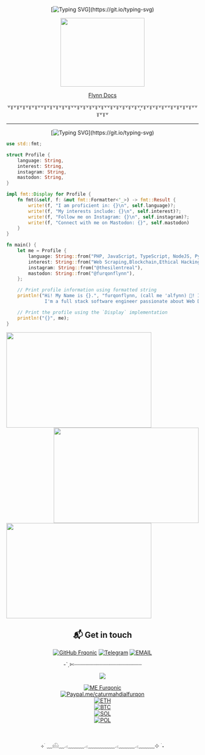 <div align=center> 
  
[![Typing SVG](https://readme-typing-svg.demolab.com?font=Pacifico&size=25&pause=1000&color=F1F5F7&center=true&width=435&lines=Hey!🙋🏻‍♂️+I'm+furqonflynn..)](https://git.io/typing-svg)

<img src="https://i.pinimg.com/originals/16/06/f6/1606f694add7c4de0c0e32d657b8188f.gif" height="180" width="220">
  
[Flynn Docs](https://caturmahdialfurqon.github.io/)
      
꒷꒦꒷꒦꒷꒦꒷꒦꒷꒦꒷꒷꒦꒷꒦꒷꒦꒷꒦꒷꒦꒷꒷꒦꒷꒦꒷꒦꒷꒦꒷꒦꒷꒷꒦꒷꒦꒷꒦꒷꒦꒷꒦꒷ִֶָ꒷꒦꒷꒦꒷꒦꒷꒦꒷꒷꒦꒷꒦꒷꒦꒷꒦꒷꒷꒦꒷꒦꒷
<br> <hr>
[![Typing SVG](https://readme-typing-svg.demolab.com?font=Playfair+Display&size=25&pause=1000&color=F1F5F7&Center=true&width=435&lines=%E1%9D%B0.%E1%90%9F%E2%9D%97%EF%B8%8FCoding+is+My+Canvas...)](https://git.io/typing-svg)

<div align=left >
    
```rust
use std::fmt;

struct Profile {
    language: String,
    interest: String,
    instagram: String,
    mastodon: String,
}

impl fmt::Display for Profile {
    fn fmt(&self, f: &mut fmt::Formatter<'_>) -> fmt::Result {
        write!(f, "I am proficient in: {}\n", self.language)?;
        write!(f, "My interests include: {}\n", self.interest)?;
        write!(f, "Follow me on Instagram: {}\n", self.instagram)?;
        write!(f, "Connect with me on Mastodon: {}", self.mastodon)
    }
}

fn main() {
    let me = Profile {
        language: String::from("PHP, JavaScript, TypeScript, NodeJS, Python, GO, Ruby, Rust, C, C++, Perl, Bash, SQL, Lua."),
        interest: String::from("Web Scraping,Blockchain,Ethical Hacking,Hackintosh,and Bot Scripts."),
        instagram: String::from("@thesilentreal"),
        mastodon: String::from("@furqonflynn"),
    };

    // Print profile information using formatted string
    println!("Hi! My Name is {}.", "furqonflynn, (call me 'alfynn) 👋! I just want to share what I know.\n\
              I'm a full stack software engineer passionate about Web Development");

    // Print the profile using the `Display` implementation
    println!("{}", me);
}
```
 
<img align='left' src="https://github-readme-stats.vercel.app/api/top-langs/?username=caturmahdialfurqon&hide_progress=true&theme=highcontrast" height="250" width="380"> 
<img align='right' src="https://github-readme-stats.vercel.app/api?username=caturmahdialfurqon&theme=vision-friendly-dark&rank_icon=github" height="250" width="380">
<br>
<img src="https://github-readme-streak-stats.herokuapp.com?user=caturmahdialfurqon&theme=highcontrast" height="250" width="380">

<br>
<div align=center >
  
##  📬 Get in touch

[![GitHub Frqonic](https://img.shields.io/github/followers/caturmahdialfurqon?label=follow%20github&style=flat-square)](https://github.com/caturmahdialfurqon)
[![Telegram](https://img.shields.io/badge/Telegram-DMme-orange)](https://t.me/edwinbagas7)
[![EMAIL](https://img.shields.io/badge/Email-caturmahdialfurqon-blue)](mailto:caturmahdi.alfurqon@icloud.com)
<br>

-ˋˏ✄┈┈┈┈┈┈┈┈┈┈┈┈┈┈┈┈┈┈┈┈┈ <br>

<div align=center >

<img src="https://readme-typing-svg.herokuapp.com?font=Creepster&size=25&color=FFFFFF&center=true&lines=Buy+Me+Coffee!....."
/>

[![ME Furqonic](https://img.shields.io/badge/SUPPORT-ME-succsess.svg?style=flat)](Support)
<br>
[![Paypal.me/caturmahdialfurqon](https://ionicabizau.github.io/badges/paypal.svg)](https://paypal.me/caturmahdialfurqon)
<br>
[![ETH ](https://img.shields.io/badge/ETH-0x07Fe74030B01B1F9A9c2699929d7CAFDa66Ebf06-informational.svg?style=flat)](https://etherscan.io/address/0x07Fe74030B01B1F9A9c2699929d7CAFDa66Ebf06) <br>
[![BTC ](https://img.shields.io/badge/BTC-bc1qf8d3fcl4zf08qy3ecz8jyw3cf8y8urd0s2g32s-informational.svg?style=flat)](https://www.blockchain.com/explorer/addresses/btc/bc1qf8d3fcl4zf08qy3ecz8jyw3cf8y8urd0s2g32s)<br>
[![SOL ](https://img.shields.io/badge/SOL-73hvmQLGmfxXiJqvqiG2MwZReC9H3tFusZJGfffrBHpy-informational.svg?style=flat)](https://solscan.io/account/73hvmQLGmfxXiJqvqiG2MwZReC9H3tFusZJGfffrBHpy)<br>
[![POL ](https://img.shields.io/badge/MATIC-0x07Fe74030B01B1F9A9c2699929d7CAFDa66Ebf06-informational.svg?style=flat)](https://blockscan.com/address/0x07Fe74030B01B1F9A9c2699929d7CAFDa66Ebf06#)

<br>

⊹ ࣪ ﹏𓊝﹏𓂁﹏﹏﹏𓂁﹏﹏﹏﹏﹏𓂁﹏﹏﹏𓂁﹏﹏﹏⊹ ࣪ ˖
